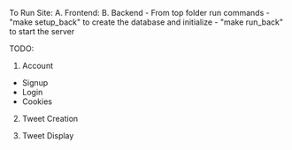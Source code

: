 To Run Site:
A. Frontend:
B. Backend
    - From top folder run commands
    - "make setup_back" to create the database and initialize
    - "make run_back" to start the server


TODO:
1. Account
 - Signup
 - Login
 - Cookies

2. Tweet Creation

3. Tweet Display